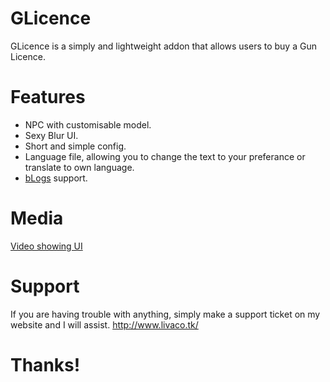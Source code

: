 # GLicence

GLicence is a simply and lightweight addon that allows users to buy a Gun Licence.

# Features

- NPC with customisable model.
- Sexy Blur UI.
- Short and simple config.
- Language file, allowing you to change the text to your preferance or translate to own language.
- [bLogs](https://www.gmodstore.com/market/view/1599) support.

# Media

[Video showing UI](https://www.youtube.com/watch?v=2RS4vQeDbFs)

# Support
If you are having trouble with anything, simply make a support ticket on my website and I will assist. http://www.livaco.tk/

# Thanks!